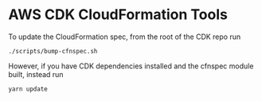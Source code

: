 # AWS CDK CloudFormation Tools

To update the CloudFormation spec, from the root of the CDK repo run

```
./scripts/bump-cfnspec.sh
```

However, if you have CDK dependencies installed and the cfnspec module built, instead run

```
yarn update
```

